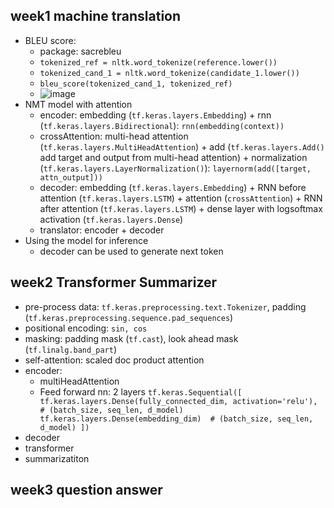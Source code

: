 ## week1 machine translation
* BLEU score:
    * package: sacrebleu
    * ``tokenized_ref = nltk.word_tokenize(reference.lower()) ``
    * ``tokenized_cand_1 = nltk.word_tokenize(candidate_1.lower())``
    * ``bleu_score(tokenized_cand_1, tokenized_ref)``
    * ![image](https://github.com/user-attachments/assets/c3a2b2d2-2162-4597-a29d-1fc989ef69e9)
* NMT model with attention
    * encoder: embedding (``tf.keras.layers.Embedding``) + rnn (``tf.keras.layers.Bidirectional``): ``rnn(embedding(context))``
    * crossAttention: multi-head attention (``tf.keras.layers.MultiHeadAttention``) + add (``tf.keras.layers.Add()`` add target and output from multi-head attention) + normalization (``tf.keras.layers.LayerNormalization()``): ``layernorm(add([target, attn_output]))``
    * decoder: embedding (``tf.keras.layers.Embedding``) + RNN before attention (``tf.keras.layers.LSTM``) + attention (``crossAttention``) + RNN after attention (``tf.keras.layers.LSTM``) + dense layer with logsoftmax activation (``tf.keras.layers.Dense``)
    * translator: encoder + decoder
* Using the model for inference
    * decoder can be used to generate next token

## week2 Transformer Summarizer
* pre-process data: ``tf.keras.preprocessing.text.Tokenizer``, padding (``tf.keras.preprocessing.sequence.pad_sequences``)
* positional encoding: ``sin, cos``
* masking: padding mask (``tf.cast``), look ahead mask (``tf.linalg.band_part``)
* self-attention: scaled doc product attention
* encoder:
   * multiHeadAttention
   * Feed forward nn: 2 layers
     ``tf.keras.Sequential([
        tf.keras.layers.Dense(fully_connected_dim, activation='relu'),  # (batch_size, seq_len, d_model)
        tf.keras.layers.Dense(embedding_dim)  # (batch_size, seq_len, d_model)
    ])``
* decoder
* transformer
* summarizatiton 



 ## week3 question answer
